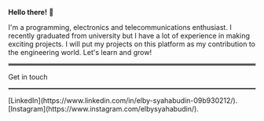 **Hello there!** 👋

  I'm a programming, electronics and telecommunications enthusiast. I recently graduated from university but I have a  lot of experience in making exciting projects. I will put my projects on this platform as my contribution to the engineering world. Let's learn and grow!
<hr style="border:2px solid gray"> </hr>

Get in touch
<hr style="border:1px solid gray"> </hr>
[LinkedIn](https://www.linkedin.com/in/elby-syahabudin-09b930212/).
[Instagram](https://www.instagram.com/elbysyahabudin/).
